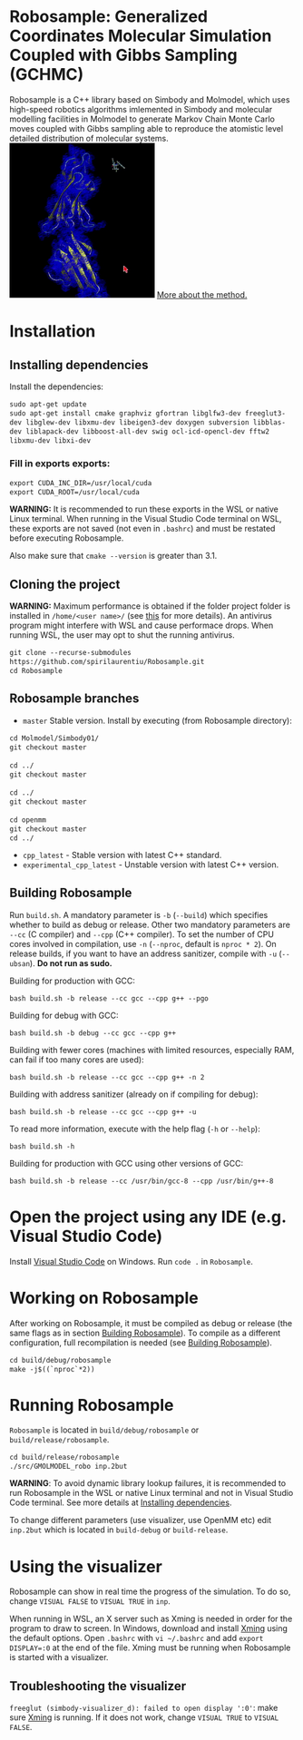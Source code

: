 # Robosample: Generalized Coordinates Molecular Simulation Coupled with Gibbs Sampling (GCHMC)

Robosample is a C++ library based on Simbody and Molmodel, which uses high-speed robotics algorithms imlemented in Simbody and molecular modelling facilities in Molmodel to generate Markov Chain Monte Carlo moves coupled with Gibbs sampling able to reproduce the atomistic level detailed distribution of molecular systems.
![](drug.gif)
[More about the method.](https://pubmed.ncbi.nlm.nih.gov/28892630/)

# Installation

## Installing dependencies
Install the dependencies:
```
sudo apt-get update
sudo apt-get install cmake graphviz gfortran libglfw3-dev freeglut3-dev libglew-dev libxmu-dev libeigen3-dev doxygen subversion libblas-dev liblapack-dev libboost-all-dev swig ocl-icd-opencl-dev fftw2 libxmu-dev libxi-dev
```

### Fill in exports exports:
```
export CUDA_INC_DIR=/usr/local/cuda
export CUDA_ROOT=/usr/local/cuda
```
**WARNING:** It is recommended to run these exports in the WSL or native Linux terminal. When running in the Visual Studio Code terminal on WSL, these exports are not saved (not even in `.bashrc`) and must be restated before executing Robosample.

Also make sure that `cmake --version` is greater than 3.1.

##  Cloning the project
**WARNING:** Maximum performance is obtained if the folder project folder is installed in `/home/<user name>/` (see [this](https://docs.microsoft.com/en-us/windows/wsl/compare-versions#performance-across-os-file-systems) for more details). An antivirus program might interfere with WSL and cause performace drops. When running WSL, the user may opt to shut the running antivirus.
```
git clone --recurse-submodules https://github.com/spirilaurentiu/Robosample.git
cd Robosample
```

## Robosample branches
* `master` Stable version. Install by executing (from Robosample directory):
```
cd Molmodel/Simbody01/
git checkout master

cd ../
git checkout master

cd ../
git checkout master

cd openmm
git checkout master
cd ../
```
* `cpp_latest` - Stable version with latest C++ standard.
* `experimental_cpp_latest` - Unstable version with latest C++ version.

## Building Robosample
Run `build.sh`. A mandatory parameter is `-b` (`--build`) which specifies whether to build as debug or release. Other two mandatory parameters are `--cc` (C compiler) and `--cpp` (C++ compiler). To set the number of CPU cores involved in compilation, use `-n` (`--nproc`, default is `nproc * 2`). On release builds, if you want to have an address sanitizer, compile with `-u` (`--ubsan`). **Do not run as sudo.**

Building for production with GCC:
```
bash build.sh -b release --cc gcc --cpp g++ --pgo
```

Building for debug with GCC:
```
bash build.sh -b debug --cc gcc --cpp g++
```

Building with fewer cores (machines with limited resources, especially RAM, can fail if too many cores are used):
```
bash build.sh -b release --cc gcc --cpp g++ -n 2
```

Building with address sanitizer (already on if compiling for debug):
```
bash build.sh -b release --cc gcc --cpp g++ -u
```

To read more information, execute with the help flag (`-h` or `--help`):
```
bash build.sh -h
```

Building for production with GCC using other versions of GCC:
```
bash build.sh -b release --cc /usr/bin/gcc-8 --cpp /usr/bin/g++-8
```

# Open the project using any IDE (e.g. Visual Studio Code)
Install [Visual Studio Code](https://code.visualstudio.com/) on Windows. Run `code .` in `Robosample`.

# Working on Robosample
After working on Robosample, it must be compiled as debug or release (the same flags as in section [Building Robosample](#building-robosample)). To compile as a different configuration, full recompilation is needed (see [Building Robosample](#building-robosample)).
```
cd build/debug/robosample
make -j$((`nproc`*2))
```

# Running Robosample
`Robosample` is located in `build/debug/robosample` or `build/release/robosample`.
```
cd build/release/robosample
./src/GMOLMODEL_robo inp.2but
```
**WARNING**: To avoid dynamic library lookup failures, it is recommended to run Robosample in the WSL or native Linux terminal and not in Visual Studio Code terminal. See more details at [Installing dependencies](#installing-dependencies).  
  
To change different parameters (use visualizer, use OpenMM etc) edit `inp.2but` which is located in `build-debug` or `build-release`.

# Using the visualizer
Robosample can show in real time the progress of the simulation. To do so, change `VISUAL FALSE` to `VISUAL TRUE` in `inp`.

When running in WSL, an X server such as Xming is needed in order for the program to draw to screen. In Windows, download and install [Xming](https://sourceforge.net/projects/xming/) using the default options. Open `.bashrc` with `vi ~/.bashrc` and add `export DISPLAY=:0` at the end of the file. Xming must be running when Robosample is started with a visualizer\.

## Troubleshooting the visualizer
`freeglut (simbody-visualizer_d): failed to open display ':0'`: make sure [Xming](#installing-xming) is running. If it does not work, change `VISUAL TRUE` to `VISUAL FALSE`.
